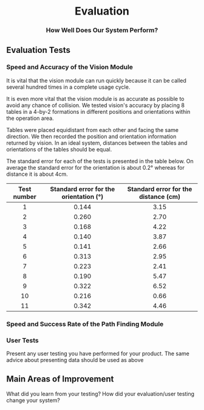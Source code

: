 <h1 align="center">Evaluation</h1>
<h3 align="center">How Well Does Our System Perform?</h3>


## Evaluation Tests

### Speed and Accuracy of the Vision Module

It is vital that the vision module can run quickly because it can be called several hundred times in a complete usage cycle. 



It is even more vital that the vision module is as accurate as possible to avoid any chance of collision. We tested vision's accuracy by placing 8 tables in a 4-by-2 formations in different positions and orientations within the operation area. 

Tables were placed equidistant from each other and facing the same direction. We then recorded the position and orientation information returned by vision. In an ideal system, distances between the tables and orientations of the tables should be equal.

The standard error for each of the tests is presented in the table below. On average the standard error for the orientation is about 0.2° whereas for distance it is about 4cm.


| Test number | Standard error for the **orientation** (°) | Standard error for the **distance** (cm) |
|:-----------:|:------------------------------------:|:----------------------------------------:|
| 1 | 0.144 | 3.15 |
| 2 | 0.260 | 2.70 |
| 3 | 0.168 | 4.22 |
| 4 | 0.140 | 3.87 |
| 5 | 0.141 | 2.66 |
| 6 | 0.313 | 2.95 |
| 7 | 0.223 | 2.41 |
| 8 | 0.190 | 5.47 |
| 9 | 0.322 | 6.52 |
| 10 | 0.216 | 0.66 |
| 11 | 0.342 | 4.46 |

### Speed and Success Rate of the Path Finding Module



### User Tests

Present any user testing you have performed for your product. The same advice about presenting data should be used as above

## Main Areas of Improvement

What did you learn from your testing? How did your evaluation/user testing change your system?
